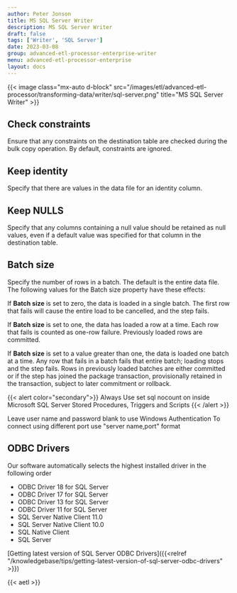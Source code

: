 ```yaml
---
author: Peter Jonson
title: MS SQL Server Writer
description: MS SQL Server Writer
draft: false
tags: ['Writer', 'SQL Server']
date: 2023-03-08
group: advanced-etl-processor-enterprise-writer
menu: advanced-etl-processor-enterprise
layout: docs
---
```


{{< image class="mx-auto d-block"  src="/images/etl/advanced-etl-processor/transforming-data/writer/sql-server.png" title="MS SQL Server Writer" >}}

## Check constraints

Ensure that any constraints on the destination table are checked during the bulk copy operation. By default, constraints are ignored.

## Keep identity

Specify that there are values in the data file for an identity column.

## Keep NULLS

Specify that any columns containing a null value should be retained as null values, even if a default value was specified for that column in the destination table.

## Batch size

Specify the number of rows in a batch. The default is the entire data file.
The following values for the Batch size property have these effects:

If **Batch size** is set to zero, the data is loaded in a single batch. The first row that fails will cause the entire load to be cancelled, and the step fails.

If **Batch size** is set to one, the data has loaded a row at a time. Each row that fails is counted as one-row failure. Previously loaded rows are committed.

If **Batch size** is set to a value greater than one, the data is loaded one batch at a time. Any row that fails in a batch fails that entire batch; loading stops and the step fails. Rows in previously loaded batches are either committed or if the step has joined the package transaction, provisionally retained in the transaction, subject to later commitment or rollback.

{{< alert color="secondary">}}
Always Use set sql nocount on inside Microsoft SQL Server Stored Procedures, Triggers and Scripts
{{< /alert >}}

Leave user name and password blank to use Windows Authentication
To connect using different port use "server name,port" format

## ODBC Drivers

Our software automatically selects the highest installed driver in the following order

- ODBC Driver 18 for SQL Server
- ODBC Driver 17 for SQL Server
- ODBC Driver 13 for SQL Server
- ODBC Driver 11 for SQL Server
- SQL Server Native Client 11.0
- SQL Server Native Client 10.0
- SQL Native Client
- SQL Server

[Getting latest version of SQL Server ODBC Drivers]({{<relref "/knowledgebase/tips/getting-latest-version-of-sql-server-odbc-drivers" >}})

{{< aetl >}}
